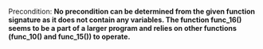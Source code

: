 Precondition: **No precondition can be determined from the given function signature as it does not contain any variables. The function func_16() seems to be a part of a larger program and relies on other functions (func_10() and func_15()) to operate.**